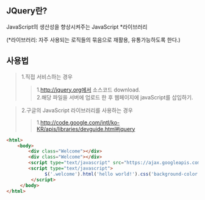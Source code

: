 ## JQuery란?

JavaScript의 생산성을 향상시켜주는 JavaScript *라이브러리

(*라이브러리: 자주 사용되는 로직들의 묶음으로 재활용, 유통가능하도록 한다.)


## 사용법
> 1.직접 서비스하는 경우
>>1.http://jquery.org에서 소스코드 download.  
>>2.해당 파일을 서버에 업로드 한 후 웹페이지에 javaScript를 삽입하기.

> 2.구글의 JavaScript 라이브러리를 사용하는 경우
>>1.http://code.google.com/intl/ko-KR/apis/libraries/devguide.html#jquery
```html
<html>
    <body>
        <div class="Welcome"></div>
        <div class="Welcome"></div>
        <script type="text/javascript" src="https://ajax.googleapis.com/ajax/libs/jquery/1.6.2/jquery.min.js"></script>
        <script type="text/javascript"> 
              $('.welcome').html('hello world!').css('background-color', 'yellow');
         </script>
     </body>
</html>
```
